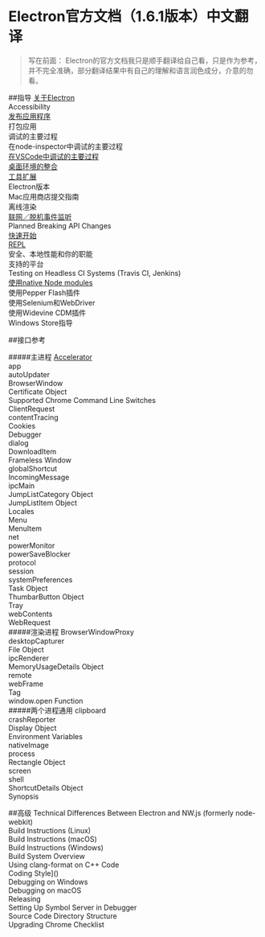 Electron官方文档（1.6.1版本）中文翻译
=================================

> 写在前面：
Electron的官方文档我只是顺手翻译给自己看，只是作为参考，并不完全准确，部分翻译结果中有自己的理解和语言润色成分，介意的勿看。

##指导
[关于Electron](http://www.jianshu.com/p/461c31cc8adb)   
Accessibility   
[发布应用程序](http://www.jianshu.com/p/ed46ada99ad0)   
打包应用   
调试的主要过程   
在node-inspector中调试的主要过程   
[在VSCode中调试的主要过程](http://www.jianshu.com/p/b8064292e4ee)   
[桌面环境的整合](http://www.jianshu.com/p/2f90bfa5973d)   
[工具扩展](http://www.jianshu.com/p/affa9aa91b65)   
Electron版本   
Mac应用商店提交指南   
离线渲染   
[联网／脱机事件监听](http://www.jianshu.com/p/d8e9c2751188)   
Planned Breaking API Changes   
[快速开始](http://www.jianshu.com/p/eed0635df712)   
[REPL](http://www.jianshu.com/p/f7e8f8355fe7)   
安全、本地性能和你的职能   
支持的平台   
Testing on Headless CI Systems (Travis CI, Jenkins)   
[使用native Node modules](http://www.jianshu.com/p/f13485ac9472)   
使用Pepper Flash插件   
使用Selenium和WebDriver   
使用Widevine CDM插件   
Windows Store指导   

##接口参考

#####主进程
[Accelerator](http://www.jianshu.com/p/a11c7969eed2)   
app   
autoUpdater   
BrowserWindow   
Certificate Object   
Supported Chrome Command Line Switches   
ClientRequest   
contentTracing   
Cookies   
Debugger   
dialog   
DownloadItem   
Frameless Window   
globalShortcut   
IncomingMessage   
ipcMain   
JumpListCategory Object   
JumpListItem Object   
Locales   
Menu   
MenuItem   
net   
powerMonitor   
powerSaveBlocker   
protocol   
session   
systemPreferences   
Task Object   
ThumbarButton Object   
Tray   
webContents   
WebRequest   
#####渲染进程
BrowserWindowProxy   
desktopCapturer   
File Object   
ipcRenderer   
MemoryUsageDetails Object   
remote   
webFrame   
<webview> Tag   
window.open Function   
#####两个进程通用
clipboard   
crashReporter   
Display Object   
Environment Variables   
nativeImage   
process   
Rectangle Object   
screen   
shell   
ShortcutDetails Object   
Synopsis   

##高级
Technical Differences Between Electron and NW.js (formerly node-webkit)   
Build Instructions (Linux)   
Build Instructions (macOS)   
Build Instructions (Windows)   
Build System Overview   
Using clang-format on C++ Code   
Coding Style]()   
Debugging on Windows   
Debugging on macOS   
Releasing   
Setting Up Symbol Server in Debugger   
Source Code Directory Structure   
Upgrading Chrome Checklist   